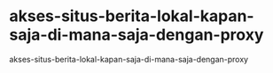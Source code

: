 # akses-situs-berita-lokal-kapan-saja-di-mana-saja-dengan-proxy
akses-situs-berita-lokal-kapan-saja-di-mana-saja-dengan-proxy

